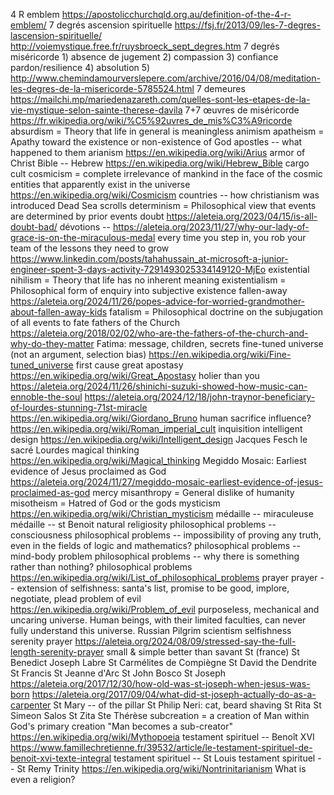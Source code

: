 4 R emblem https://apostolicchurchqld.org.au/definition-of-the-4-r-emblem/
7 degrés ascension spirituelle https://fsj.fr/2013/09/les-7-degres-lascension-spirituelle/ http://voiemystique.free.fr/ruysbroeck_sept_degres.htm
7 degrés miséricorde 1) absence de jugement 2) compassion 3) confiance pardon/resilience 4) absolution 5) http://www.chemindamourverslepere.com/archive/2016/04/08/meditation-les-degres-de-la-misericorde-5785524.html
7 demeures https://mailchi.mp/mariedenazareth.com/quelles-sont-les-etapes-de-la-vie-mystique-selon-sainte-therese-davila
7+7 œuvres de miséricorde https://fr.wikipedia.org/wiki/%C5%92uvres_de_mis%C3%A9ricorde
absurdism = Theory that life in general is meaningless
animism
apatheism = Apathy toward the existence or non-existence of God
apostles -- what happened to them
arianism https://en.wikipedia.org/wiki/Arius
armor of Christ
Bible -- Hebrew https://en.wikipedia.org/wiki/Hebrew_Bible
cargo cult
cosmicism = complete irrelevance of mankind in the face of the cosmic entities that apparently exist in the universe https://en.wikipedia.org/wiki/Cosmicism
countries -- how christianism was introduced
Dead Sea scrolls
determinism = Philosophical view that events are determined by prior events
doubt https://aleteia.org/2023/04/15/is-all-doubt-bad/
dévotions -- https://aleteia.org/2023/11/27/why-our-lady-of-grace-is-on-the-miraculous-medal
every time you step in, you rob your team of the lessons they need to grow https://www.linkedin.com/posts/tahahussain_at-microsoft-a-junior-engineer-spent-3-days-activity-7291493025334149120-MjEo
existential nihilism = Theory that life has no inherent meaning
existentialism = Philosophical form of enquiry into subjective existence
fallen-away https://aleteia.org/2024/11/26/popes-advice-for-worried-grandmother-about-fallen-away-kids
fatalism = Philosophical doctrine on the subjugation of all events to fate
fathers of the Church https://aleteia.org/2018/02/02/who-are-the-fathers-of-the-church-and-why-do-they-matter
Fatima: message, children, secrets
fine-tuned universe (not an argument, selection bias) https://en.wikipedia.org/wiki/Fine-tuned_universe
first cause
great apostasy https://en.wikipedia.org/wiki/Great_Apostasy
holier than you
https://aleteia.org/2024/11/26/shinichi-suzuki-showed-how-music-can-ennoble-the-soul
https://aleteia.org/2024/12/18/john-traynor-beneficiary-of-lourdes-stunning-71st-miracle
https://en.wikipedia.org/wiki/Giordano_Bruno
human sacrifice
influence? https://en.wikipedia.org/wiki/Roman_imperial_cult
inquisition
intelligent design https://en.wikipedia.org/wiki/Intelligent_design
Jacques Fesch
le sacré
Lourdes
magical thinking https://en.wikipedia.org/wiki/Magical_thinking
Megiddo Mosaic: Earliest evidence of Jesus proclaimed as God https://aleteia.org/2024/11/27/megiddo-mosaic-earliest-evidence-of-jesus-proclaimed-as-god
mercy
misanthropy = General dislike of humanity
misotheism = Hatred of God or the gods
mysticism https://en.wikipedia.org/wiki/Christian_mysticism
médaille -- miraculeuse
médaille -- st Benoit
natural religiosity
philosophical problems -- consciousness
philosophical problems -- impossibility of proving any truth, even in the fields of logic and mathematics?
philosophical problems -- mind-body problem
philosophical problems -- why there is something rather than nothing?
philosophical problems https://en.wikipedia.org/wiki/List_of_philosophical_problems
prayer
prayer -- extension of selfishness: santa's list, promise to be good, implore, negotiate, plead
problem of evil https://en.wikipedia.org/wiki/Problem_of_evil
purposeless, mechanical and uncaring universe. Human beings, with their limited faculties, can never fully understand this universe.
Russian Pilgrim
scientism
selfishness
serenity prayer https://aleteia.org/2024/08/09/stressed-say-the-full-length-serenity-prayer
small & simple better than savant
St (france)
St Benedict Joseph Labre
St Carmélites de Compiègne
St David the Dendrite
St Francis
St Jeanne d'Arc
St John Bosco
St Joseph https://aleteia.org/2017/12/30/how-old-was-st-joseph-when-jesus-was-born https://aleteia.org/2017/09/04/what-did-st-joseph-actually-do-as-a-carpenter
St Mary -- of the pillar
St Philip Neri: cat, beard shaving
St Rita
St Simeon Salos
St Zita
Ste Thérèse
subcreation = a creation of Man within God's primary creation "Man becomes a sub-creator" https://en.wikipedia.org/wiki/Mythopoeia
testament spirituel -- Benoît XVI https://www.famillechretienne.fr/39532/article/le-testament-spirituel-de-benoit-xvi-texte-integral
testament spirituel -- St Louis
testament spirituel -- St Remy
Trinity https://en.wikipedia.org/wiki/Nontrinitarianism
What is even a religion?
